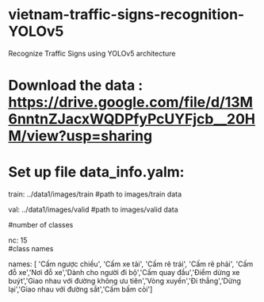 # vietnam-traffic-signs-recognition-YOLOv5
Recognize Traffic Signs using YOLOv5 architecture

# Download the data : https://drive.google.com/file/d/13M6nntnZJacxWQDPfyPcUYFjcb__20HM/view?usp=sharing

# Set up file data_info.yalm:

train: ../data1/images/train    #path to images/train data

val: ../data1/images/valid      #path to images/valid data

#number of classes

nc: 15    
#class names

names: [ 'Cấm ngược chiều', 'Cấm xe tải', 'Cấm rẽ trái', 'Cấm rẽ phải', 'Cấm đỗ xe','Nơi đỗ xe','Dành cho người đi bộ','Cấm quay đầu','Điểm dừng xe buýt','Giao nhau với đường không ưu tiên','Vòng xuyến','Đi thẳng','Dừng lại','Giao nhau với đường sắt','Cấm bấm còi'] 
